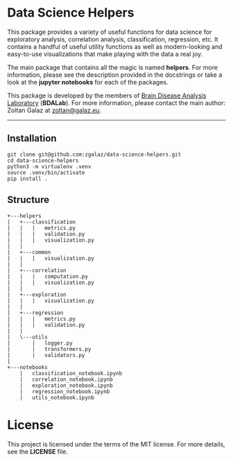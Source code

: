 # Data Science Helpers
This package provides a variety of useful functions for data science for exploratory analysis, correlation analysis, 
classification, regression, etc. It contains a handful of useful utility functions as well as modern-looking and 
easy-to-use visualizations that make playing with the data a real joy.

The main package that contains all the magic is named **helpers**. For more information, please see the 
description provided in the docstrings or take a look at the **jupyter notebooks**  for each of the packages.

This package is developed by the members of [Brain Disease Analysis Laboratory](http://bdalab.utko.feec.vutbr.cz/) 
(**BDALab**). For more information, please contact the main author: Zoltan Galaz at <zoltan@galaz.eu>.

* * * * * * * * *
 
## Installation
```
git clone git@github.com:zgalaz/data-science-helpers.git
cd data-science-helpers
python3 -m virtualenv .venv
source .venv/bin/activate
pip install .
```

## Structure
```
+---helpers
|   +---classification
|   |   |   metrics.py
|   |   |   validation.py
|   |   |   visualization.py
|   |           
|   +---common
|   |   |   visualization.py
|   |           
|   +---correlation
|   |   |   computation.py
|   |   |   visualization.py
|   |           
|   +---exploration
|   |   |   visualization.py
|   |           
|   +---regression
|   |   |   metrics.py
|   |   |   validation.py
|   |           
|   \---utils
|       |   logger.py
|       |   transformers.py
|       |   validators.py
|               
+---notebooks
    |   classification_notebook.ipynb
    |   correlation_notebook.ipynb
    |   exploration_notebook.ipynb
    |   regression_notebook.ipynb
    |   utils_notebook.ipynb
```

# License
This project is licensed under the terms of the MIT license. For more details, see the **LICENSE** file.